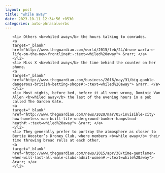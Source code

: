 ```yaml
---
layout: post
title: "while away"
date: 2023-10-11 12:34:56 +0530
categories: auto-phrasalverbs
---
```

<ol>

    <li> Others <b>whiled away</b> the hours talking to comrades.
    <a 
    target="_blank" 
    href="http://www.theguardian.com/world/2015/feb/24/drone-warfare-life-on-the-new-frontline#:~:text=whiled%20away"> &rarr; </a>
    </li>
    <li> Miss X <b>whiled away</b> the time behind the counter on her phone.
    <a 
    target="_blank" 
    href="http://www.theguardian.com/business/2016/may/31/big-gamble-dangerous-british-betting-shops#:~:text=whiled%20away"> &rarr; </a>
    </li>
    <li> Most nights, before bed, before it all went wrong, Dominic Van Allen <b>whiled away</b> the last of the evening hours in a pub called The Garden Gate.
    <a 
    target="_blank" 
    href="http://www.theguardian.com/news/2020/mar/05/invisible-city-how-homeless-man-built-life-underground-bunker-hampstead-heath#:~:text=whiled%20away"> &rarr; </a>
    </li>
    <li> They generally prefer to portray the atmosphere as closer to Bertie Wooster’s Drones Club, where members <b>while away</b> their time throwing bread rolls at each other.
    <a 
    target="_blank" 
    href="http://www.theguardian.com/news/2015/apr/30/time-gentlemen-when-will-last-all-male-clubs-admit-women#:~:text=while%20away"> &rarr; </a>
    </li>